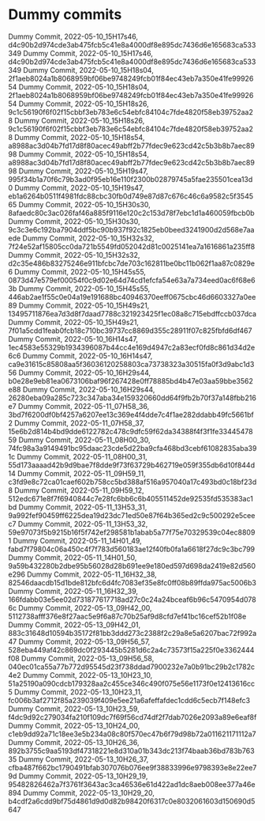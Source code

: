 # Dummy commits

Dummy Commit, 2022-05-10_15H17s46, d4c90b2d974cde3ab475fcb5c41e8a4000df8e895dc7436d6e165683ca533349
Dummy Commit, 2022-05-10_15H17s46, d4c90b2d974cde3ab475fcb5c41e8a4000df8e895dc7436d6e165683ca533349
Dummy Commit, 2022-05-10_15H18s04, 2f1aeb8024a1b8068959bf06be9748249fcb01f84ec43eb7a350e41fe9992654
Dummy Commit, 2022-05-10_15H18s04, 2f1aeb8024a1b8068959bf06be9748249fcb01f84ec43eb7a350e41fe9992654
Dummy Commit, 2022-05-10_15H18s26, 9c1c56190f6f02f15cbbf3eb783e6c54ebfc84104c7fde4820f58eb39752aa28
Dummy Commit, 2022-05-10_15H18s26, 9c1c56190f6f02f15cbbf3eb783e6c54ebfc84104c7fde4820f58eb39752aa28
Dummy Commit, 2022-05-10_15H18s54, a8988ac3d04b7fd17d8f80acec49abff2b77fdec9e623cd42c5b3b8b7aec8998
Dummy Commit, 2022-05-10_15H18s54, a8988ac3d04b7fd17d8f80acec49abff2b77fdec9e623cd42c5b3b8b7aec8998
Dummy Commit, 2022-05-10_15H19s47, 995f34b1a70f6c79b3ad0f95eb16e110f2300b02879745a5fae235501cea13d0
Dummy Commit, 2022-05-10_15H19s47, eb1a6264b0511f4981fdc88cbc30fb0d749e87d87c676c46c6a9582c5f354565
Dummy Commit, 2022-05-10_15H30s30, 8afaedc80c3ac026faf46a885f9116e120c2c153d78f7ebc1d1a460059fbcb0b
Dummy Commit, 2022-05-10_15H30s30, 9c3c3e6c192ba7904ddf5bc90b937f92c1825eb0beed3241900d2d568e7aaede
Dummy Commit, 2022-05-10_15H32s32, 7f24e52af15805cc0da721b5549fd052042d81c0025141ea7a1616861a235ff8
Dummy Commit, 2022-05-10_15H32s32, d2c35e486b83275246e911bfcbc7de703c162811be0bc11b062f1aa87c0829e6
Dummy Commit, 2022-05-10_15H45s55, 0873d47e579ef00054f0c9d02e64d74cd1efcfa54e63a7a734eed0ac6f68e63b
Dummy Commit, 2022-05-10_15H45s55, 446ab2ae1f55c0e04a19e191688bc40946370eeff0675cbc46d6603327a0ee89
Dummy Commit, 2022-05-10_15H49s21, 13495711876ea7d3d8f7daad7788c321923425f1ec08a8c715ebdffccb037dca
Dummy Commit, 2022-05-10_15H49s21, 7f01a5cdd1feab0fcb18c710bc39737cc8869d355c28911f07c825fbfd6df467
Dummy Commit, 2022-05-10_16H14s47, 1ec4583e55329b1934396087b44cc4e169d4947c2a83ecf0fd8c861d34d2e6c6
Dummy Commit, 2022-05-10_16H14s47, ca9e31615c85808aa5f36036120258803ca73738323a30515fa0f3d9abc1d356
Dummy Commit, 2022-05-10_16H29s44, b0e28e9eb81ea0673106baf96f267428e0ff78885bd4b47e03aa59bbe3562e88
Dummy Commit, 2022-05-10_16H29s44, 26280eba09a285c723c347aba34e159320660dd64f9fb2b70f37a148fbb216e7
Dummy Commit, 2022-05-11_07H58_36, 3bd7f6200df0bf4257a6207ee13c369e4f4dde7c4f1ae282ddabb49fc5661bf2
Dummy Commit, 2022-05-11_07H58_37, 15e6b2d814b4bd9dde6122782c478c9dfc59f62da34388f4f3f1fe3344547859
Dummy Commit, 2022-05-11_08H00_30, 74fc98a3a9149491bc95daac23cde5d22ba9cfa468bd3cebf61082835aba391c
Dummy Commit, 2022-05-11_08H00_31, 55d173aaaad42b9d9bae7f8dde9f73f63729b462719e059f355db6d10f844d14
Dummy Commit, 2022-05-11_09H59_11, c3fd9e8c72ca01caef602b758cc5bd388af516a957040a17c493bd0c18bf23d8
Dummy Commit, 2022-05-11_09H59_12, 512edc671e8f7f6940844c7e28fc6bb6c6b405511452de92535fd535383ac1bd
Dummy Commit, 2022-05-11_13H53_31, 9a992fef90459ff6225dea19d23dc71ed50e87f64b365ed2c9c500292e5ceec7
Dummy Commit, 2022-05-11_13H53_32, 59e97073f5b9215b16f5f742ef298581b1abab5a77f75e70329539c04ec88091
Dummy Commit, 2022-05-11_14H01_49, fabd7f79804c06a450c4f7f783d560183ae12f40fb0fa1a6618f27dc9c3bc799
Dummy Commit, 2022-05-11_14H01_50, 9a59b432280b2dbe95b56028d28b691ee9e180ed597d698da2419e82d560e296
Dummy Commit, 2022-05-11_16H32_38, 82546daacdb15d1bde812bfc6d4fc7083ef35e8fc0ff08b89ffda975ac5006b3
Dummy Commit, 2022-05-11_16H32_39, 166fdabb03e5ee02d731877617718ad27c0c24a24bceaf6b96c5470954d0786c
Dummy Commit, 2022-05-13_09H42_00, 5112738afff376e8f27aac5e9f6a87c70b25af9d8cfd7ef41bc16cef52b1f08e
Dummy Commit, 2022-05-13_09H42_01, 883c31648d10594b35172f81bb3ddd273c2388f2c29a8e5a6207bac72f992a47
Dummy Commit, 2022-05-13_09H56_57, 528eba449af42c869dc0f293445b5281d6c2a4c73573f15a225f0e3362444f08
Dummy Commit, 2022-05-13_09H56_58, 040ec01ca55a77b772d95545d23f738ddad7900232e7a0b91bc29b2c1782c4e2
Dummy Commit, 2022-05-13_10H23_10, 51a25190a090cdcb179328aa2c455ce346c490f075e56e1173f0e12413616cc5
Dummy Commit, 2022-05-13_10H23_11, fc006b3af2712f85a239039f409e5ee21a6afeffafdec1cdd6c5ecb7f148efc3
Dummy Commit, 2022-05-13_10H23_59, f4dc9d92c279034fa210f109dc7f69f56cd74df2f7dab7026e2093a89e6eaf8f
Dummy Commit, 2022-05-13_10H24_00, c1eb9dd92a71c18ee3e5b234a08c80f570ec47b6f79d98b72a011621171112a7
Dummy Commit, 2022-05-13_10H26_36, 892b3755c9aa5193df47318221e8d310a01b343dc213f74baab36bd783b76335
Dummy Commit, 2022-05-13_10H26_37, cfba487f662bc1790491bfab307076b076ee9f38833996e9798393e8e22ee79d
Dummy Commit, 2022-05-13_10H29_19, 95482826462a7f3761f3643ac3ca46536e61d422ad1dc8aeb008ee377a46e894
Dummy Commit, 2022-05-13_10H29_20, b4cdf2a6cdd9bf75d4861d9d0d82b98420f6317c0e8032061603d150690d5647
